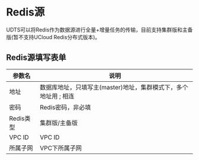 

# Redis源 

UDTS可以将Redis作为数据源进行全量+增量任务的传输，目前支持集群版和主备版(暂不支持UCloud Redis分布式版本)。

## Redis源填写表单

| 参数名           | 说明                                                         |
| ---------------- | ------------------------------------------------------------ |
|地址     | 数据库地址，只填写主(master)地址，集群模式下，多个地址用 ; 相连 |
|密码 |Redis密码，非必填  |
| Redis类型             | 集群版/主备版                                            |
| VPC ID       | VPC ID |
| 所属子网         | VPC下所属子网 |

